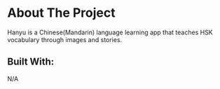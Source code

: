 [//]: # "Logo inserted here"
# About The Project
Hanyu is a Chinese(Mandarin) language learning app that teaches HSK vocabulary through images and stories.

## Built With:
N/A